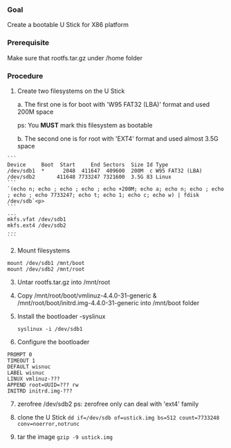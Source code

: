 ### Goal
Create a bootable U Stick for X86 platform

### Prerequisite
Make sure that rootfs.tar.gz under /home folder

### Procedure
  1. Create two filesystems on the U Stick<p>
    a. The first one is for boot with  'W95 FAT32 (LBA)' format and used 200M space<p>
      ps: You **MUST** mark this filesystem as bootable<p>
    b. The second one is for root with  'EXT4' format and used almost 3.5G space<p>
    
    ```
    Device     Boot  Start     End Sectors  Size Id Type
    /dev/sdb1  *      2048  411647  409600  200M  c W95 FAT32 (LBA)
    /dev/sdb2       411648 7733247 7321600  3.5G 83 Linux
    ```
    `(echo n; echo ; echo ; echo ; echo +200M; echo a; echo n; echo ; echo ; echo ; echo 7733247; echo t; echo 1; echo c; echo w) | fdisk /dev/sdb`<p>
    ```
    ...
    mkfs.vfat /dev/sdb1
    mkfs.ext4 /dev/sdb2
    ...
    ```

  2. Mount filesystems
  ```
  mount /dev/sdb1 /mnt/boot
  mount /dev/sdb2 /mnt/root
  ```
  
  3. Untar rootfs.tar.gz into /mnt/root

  4. Copy /mnt/root/boot/vmlinuz-4.4.0-31-generic & /mnt/root/boot/initrd.img-4.4.0-31-generic into /mnt/boot folder

  5. Install the bootloader -syslinux<p>
  `syslinux -i /dev/sdb1`<p>

  6. Configure the bootloader
  ```
  PROMPT 0
  TIMEOUT 1
  DEFAULT wisnuc
  LABEL wisnuc
  LINUX vmlinuz-???
  APPEND root=UUID=??? rw
  INITRD initrd.img-???  
  ```
  
  7. zerofree /dev/sdb2
  ps: zerofree only can deal with 'ext4' family<p>

  8. clone the U Stick
  `dd if=/dev/sdb of=ustick.img bs=512 count=7733248 conv=noerror,notrunc`<p>

  9. tar the image
  `gzip -9 ustick.img`<p>
